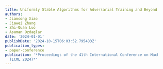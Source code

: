 ```yaml
---
title: Uniformly Stable Algorithms for Adversarial Training and Beyond
authors:
- Jiancong Xiao
- Jiawei Zhang
- Zhi-Quan Luo
- Asuman Ozdaglar
date: '2024-01-01'
publishDate: '2024-10-15T06:03:52.795483Z'
publication_types:
- paper-conference
publication: '*Proceedings of the 41th International Conference on Machine Learning
  (ICML 2024)*'
---
```

